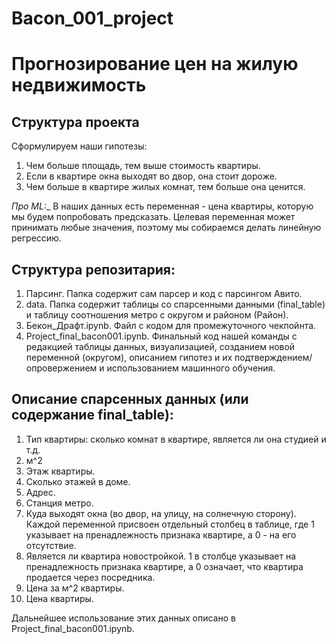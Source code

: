 # Bacon_001_project
# Прогнозирование цен на жилую недвижимость 
## Структура проекта 

Сформулируем наши гипотезы: 
1. Чем больше площадь, тем выше стоимость квартиры.
2. Если в квартире окна выходят во двор, она стоит дороже.
3. Чем больше в квартире жилых комнат, тем больше она ценится.

_Про ML:__ В наших данных есть переменная - цена квартиры, которую мы будем попробовать предсказать. Целевая переменная может принимать любые значения, поэтому мы собираемся делать линейную регрессию.

## Структура репозитария:
1) Парсинг. Папка содержит сам парсер и код с парсингом Авито.
2) data. Папка содержит таблицы со спарсенными данными (final_table) и таблицу соотношения метро c округом и районом (Район).
3) Бекон_Драфт.ipynb. Файл с кодом для промежуточного чекпойнта.
4) Project_final_bacon001.ipynb. Финальный код нашей команды с редакцией таблицы данных, визуализацией, созданием новой переменной (округом), описанием гипотез и их подтверждением/опровержением и использованием машинного обучения.

## Описание спарсенных данных (или содержание final_table):
1) Тип квартиры: сколько комнат в квартире, является ли она студией и т.д.
2)  м^2
3)  Этаж квартиры.
4)  Сколько этажей в доме.
5)  Адрес.
6)  Станция метро.
7)  Куда выходят окна (во двор, на улицу, на солнечную сторону). Каждой переменной присвоен отдельный столбец в таблице, где 1 указывает на пренадлежность признака квартире, а 0 - на его отсутствие.
8)  Является ли квартира новостройкой. 1 в столбце указывает на пренадлежность признака квартире, а 0 означает, что квартира продается через посредника.
9)  Цена за м^2 квартиры.
10)  Цена квартиры.

Дальнейшее использование этих данных описано в Project_final_bacon001.ipynb.


